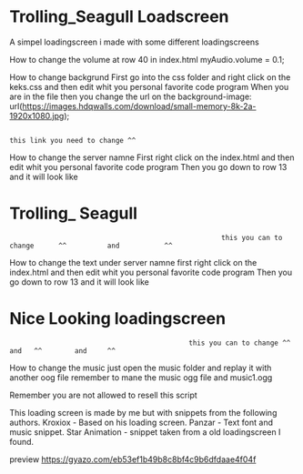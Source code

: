 # Trolling_Seagull Loadscreen
A simpel loadingscreen i made with some different loadingscreens
 
How to change the volume at row 40 in index.html
myAudio.volume = 0.1;

How to change backgrund
First go into the css folder and right click on the keks.css and then edit whit you personal favorite code program
When you are in the file then you change the url on the background-image: url(https://images.hdqwalls.com/download/small-memory-8k-2a-1920x1080.jpg);
												
																		this link you need to change ^^

How to change the server namne
First right click on the index.html and then edit whit you personal favorite code program
Then you go down to row 13 and it will look like <h1 class="servername"><strong>Trolling_</strong></strong> Seagull</h1>

														this you can to change      ^^			and 		  ^^
How to change the text under server namne
first right click on the index.html and then edit whit you personal favorite code program
Then you go down to row 13 and it will look like <h1 class="undertext">Nice <strong>Looking</strong> loadingscreen</h1>

												this you can to change ^^		and	  ^^		and		^^

How to change the music just open the music folder and replay it with another oog file remember to mane the music ogg file and music1.ogg

Remember you are not allowed to resell this script

This loading screen is made by me but with snippets from the following authors.
Kroxiox - Based on his loading screen.
Panzar - Text font and music snippet.
Star Animation - snippet taken from a old loadingscreen I found.

preview
https://gyazo.com/eb53ef1b49b8c8bf4c9b6dfdaae4f04f
